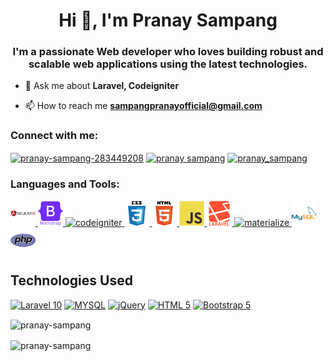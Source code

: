 <h1 align="center">Hi 👋, I'm Pranay Sampang</h1>
<h3 align="center">I'm a passionate Web developer who loves building robust and scalable web applications using the latest technologies.</h3>

- 💬 Ask me about **Laravel, Codeigniter**

- 📫 How to reach me **sampangpranayofficial@gmail.com**

<h3 align="left">Connect with me:</h3>
<p align="left">
<a href="https://linkedin.com/in/pranay-sampang-283449208" target="blank"><img align="center" src="https://raw.githubusercontent.com/rahuldkjain/github-profile-readme-generator/master/src/images/icons/Social/linked-in-alt.svg" alt="pranay-sampang-283449208" height="30" width="40" /></a>
<a href="https://fb.com/pranay sampang" target="blank"><img align="center" src="https://raw.githubusercontent.com/rahuldkjain/github-profile-readme-generator/master/src/images/icons/Social/facebook.svg" alt="pranay sampang" height="30" width="40" /></a>
<a href="https://instagram.com/pranay_sampang" target="blank"><img align="center" src="https://raw.githubusercontent.com/rahuldkjain/github-profile-readme-generator/master/src/images/icons/Social/instagram.svg" alt="pranay_sampang" height="30" width="40" /></a>
</p>

<h3 align="left">Languages and Tools:</h3>
<p align="left"> <a href="https://angular.io" target="_blank" rel="noreferrer"> <img src="https://raw.githubusercontent.com/devicons/devicon/master/icons/angularjs/angularjs-original-wordmark.svg" alt="angularjs" width="40" height="40"/> </a> <a href="https://getbootstrap.com" target="_blank" rel="noreferrer"> <img src="https://raw.githubusercontent.com/devicons/devicon/master/icons/bootstrap/bootstrap-plain-wordmark.svg" alt="bootstrap" width="40" height="40"/> </a> <a href="https://codeigniter.com" target="_blank" rel="noreferrer"> <img src="https://cdn.worldvectorlogo.com/logos/codeigniter.svg" alt="codeigniter" width="40" height="40"/> </a> <a href="https://www.w3schools.com/css/" target="_blank" rel="noreferrer"> <img src="https://raw.githubusercontent.com/devicons/devicon/master/icons/css3/css3-original-wordmark.svg" alt="css3" width="40" height="40"/> </a> <a href="https://www.w3.org/html/" target="_blank" rel="noreferrer"> <img src="https://raw.githubusercontent.com/devicons/devicon/master/icons/html5/html5-original-wordmark.svg" alt="html5" width="40" height="40"/> </a> <a href="https://developer.mozilla.org/en-US/docs/Web/JavaScript" target="_blank" rel="noreferrer"> <img src="https://raw.githubusercontent.com/devicons/devicon/master/icons/javascript/javascript-original.svg" alt="javascript" width="40" height="40"/> </a> <a href="https://laravel.com/" target="_blank" rel="noreferrer"> <img src="https://raw.githubusercontent.com/devicons/devicon/master/icons/laravel/laravel-plain-wordmark.svg" alt="laravel" width="40" height="40"/> </a> <a href="https://materializecss.com/" target="_blank" rel="noreferrer"> <img src="https://raw.githubusercontent.com/prplx/svg-logos/5585531d45d294869c4eaab4d7cf2e9c167710a9/svg/materialize.svg" alt="materialize" width="40" height="40"/> </a> <a href="https://www.mysql.com/" target="_blank" rel="noreferrer"> <img src="https://raw.githubusercontent.com/devicons/devicon/master/icons/mysql/mysql-original-wordmark.svg" alt="mysql" width="40" height="40"/> </a> <a href="https://www.php.net" target="_blank" rel="noreferrer"> <img src="https://raw.githubusercontent.com/devicons/devicon/master/icons/php/php-original.svg" alt="php" width="40" height="40"/> </a> </p>

## Technologies Used

[![Laravel 10](https://img.shields.io/badge/Laravel%2010-FF2D20.svg?style=for-the-badge&logo=Laravel&logoColor=white)](https://laravel.com)
[![MYSQL](https://img.shields.io/badge/MySQL%20v8.0.30-3E6E93?style=for-the-badge&logo=mysql&logoColor=white)](https://downloads.mysql.com/docs/refman-8.0-en.pdf)
[![jQuery](https://img.shields.io/badge/jQuery%20v3.7.1-0769AD.svg?style=for-the-badge&logo=jQuery&logoColor=white)](https://jquery.com/)
[![HTML 5](https://img.shields.io/badge/HTML5-E34F26.svg?style=for-the-badge&logo=HTML5&logoColor=white)](https://www.w3schools.com/html/)
[![Bootstrap 5](https://img.shields.io/badge/Bootstrap%20v5.3.3-7952B3.svg?style=for-the-badge&logo=Bootstrap&logoColor=white)](https://getbootstrap.com/)

<p><img align="center" src="https://github-readme-stats.vercel.app/api/top-langs?username=pranay-sampang&show_icons=true&locale=en&layout=compact" alt="pranay-sampang" /></p>

<p><img align="center" src="https://github-readme-streak-stats.herokuapp.com/?user=pranay-sampang&" alt="pranay-sampang" /></p>
